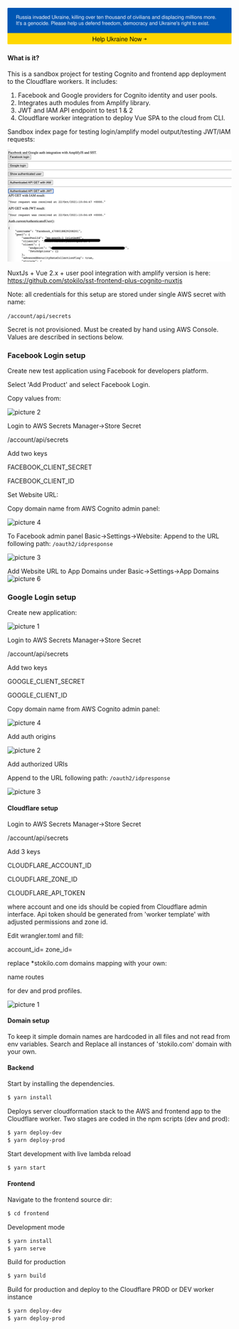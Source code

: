 [![Stand With Ukraine](https://raw.githubusercontent.com/vshymanskyy/StandWithUkraine/main/banner2-direct.svg)](https://vshymanskyy.github.io/StandWithUkraine)
#### What is it?

This is a sandbox project for testing Cognito and frontend app deployment to the Cloudflare workers.
It includes:

1. Facebook and Google providers for Cognito identity and user pools.
2. Integrates auth modules from Amplify library.
3. JWT and IAM API endpoint to test 1 & 2
4. Cloudflare worker integration to deploy Vue SPA to the cloud from CLI.

Sandbox index page for testing login/amplify model output/testing JWT/IAM requests:

![picture 1](images/67b591b2371710544797567dddb39f1a48ee864f03d887e1569768ed6c5e897e.png)  

NuxtJs + Vue 2.x + user pool integration with amplify version is here:
https://github.com/stokilo/sst-frontend-plus-cognito-nuxtjs

Note: all credentials for this setup are stored under single AWS secret with name:

```/account/api/secrets``` 

Secret is not provisioned. Must be created by hand using AWS Console. Values are described in sections below.

### Facebook Login setup

Create new test application using Facebook for developers platform.

Select 'Add Product' and select Facebook Login. 

Copy values from:

![picture 2](images/8e16ace184e4206e2f569a5a2007d70d06b3fc280c4f62699cc2f404217decad.png)  

Login to AWS Secrets Manager->Store Secret

/account/api/secrets

Add two keys

FACEBOOK_CLIENT_SECRET

FACEBOOK_CLIENT_ID

Set Website URL:

Copy domain name from AWS Cognito admin panel:

![picture 4](images/1f3e771a220a3eda0878519ea61e92b26b790a5d70028c576b45ca3acb51bea2.png)  

To Facebook admin panel Basic->Settings->Website:
Append to the URL following path: `/oauth2/idpresponse`

![picture 3](images/fafa793a04b02712b2b9c10c08bac01c2f57c7a2ddde701b1b94bd5ffc99b004.png)  

Add Website URL to App Domains under Basic->Settings->App Domains
![picture 6](images/b1991f1e7cc98a3c9262d3fd37a1c8b10c6de791cce97ec0bca4b7553c32161a.png)  

### Google Login setup

Create new application:

![picture 1](images/1860207d590066970193a9b3fe968898072f5396801b3a8f8f7be4c0657f6744.png)  

Login to AWS Secrets Manager->Store Secret

/account/api/secrets

Add two keys

GOOGLE_CLIENT_SECRET

GOOGLE_CLIENT_ID

Copy domain name from AWS Cognito admin panel:

![picture 4](images/1f3e771a220a3eda0878519ea61e92b26b790a5d70028c576b45ca3acb51bea2.png)  


Add auth origins

![picture 2](images/2541a56c67a8c81e4e91153216fb2bc33dc931970778ab1e9b31690d67cb8fec.png)  




Add authorized URIs

Append to the URL following path: `/oauth2/idpresponse`

![picture 3](images/e8254ccbd0e2ed2b6339be6bdf246facd18e7b8535aae29e8e898455780bf2f0.png)  

#### Cloudflare setup

Login to AWS Secrets Manager->Store Secret

/account/api/secrets

Add 3 keys

CLOUDFLARE_ACCOUNT_ID

CLOUDFLARE_ZONE_ID   

CLOUDFLARE_API_TOKEN

where account and one ids should be copied from Cloudflare admin interface.
Api token should be generated from 'worker template' with adjusted permissions and zone id.

Edit wrangler.toml and fill:

account_id=
zone_id=

replace *stokilo.com domains mapping with your own:

name
routes

for dev and prod profiles. 

![picture 1](images/c7d11d7aea5d8c0ffb4c3ceefb1e9542a7cfa0649c260f880e08e707a15bec56.png)  

#### Domain setup 

To keep it simple domain names are hardcoded in all files and not read from env variables.
Search and Replace all instances of 'stokilo.com' domain with your own.

#### Backend 

Start by installing the dependencies.

```bash
$ yarn install
```

Deploys server cloudformation stack to the AWS and frontend app to the Cloudflare worker.
Two stages are coded in the npm scripts (dev and prod):

```bash
$ yarn deploy-dev
$ yarn deploy-prod
```

Start development with live lambda reload

```bash
$ yarn start
```

#### Frontend 

Navigate to the frontend source dir:
```bash
$ cd frontend
```

Development mode
```bash
$ yarn install
$ yarn serve
```

Build for production
```bash
$ yarn build
```

Build for production and deploy to the Cloudflare PROD or DEV worker instance
```bash
$ yarn deploy-dev
$ yarn deploy-prod
```
